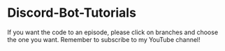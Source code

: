 # Discord-Bot-Tutorials
If you want the code to an episode, please click on branches and choose the one you want. 
Remember to subscribe to my YouTube channel!

